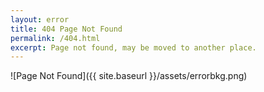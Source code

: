 ```yaml
---
layout: error
title: 404 Page Not Found
permalink: /404.html
excerpt: Page not found, may be moved to another place.
---
```


![Page Not Found]({{ site.baseurl }}/assets/errorbkg.png)

